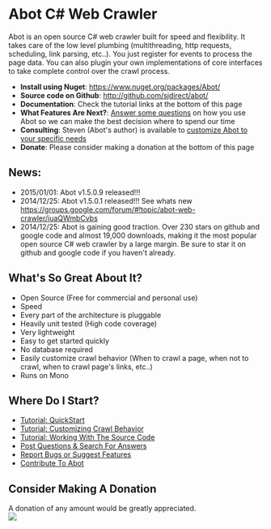 # Abot C# Web Crawler #

Abot is an open source C# web crawler built for speed and flexibility. It takes care of the low level plumbing (multithreading, http requests, scheduling, link parsing, etc..). You just register for events to process the page data. You can also plugin your own implementations of core interfaces to take complete control over the crawl process.
  * **Install using Nuget**: https://www.nuget.org/packages/Abot/
  * **Source code on Github**: http://github.com/sjdirect/abot/
  * **Documentation**: Check the tutorial links at the bottom of this page
  * **What Features Are Next?**: [Answer some questions](https://www.surveymonkey.com/s/JS5826F) on how you use Abot so we can make the best decision where to spend our time
  * **Consulting**: Steven (Abot's author) is available to [customize Abot to your specific needs](Consulting.md)
  * **Donate**: Please consider making a donation at the bottom of this page


## News: ##
  * 2015/01/01: Abot v1.5.0.9 released!!!
  * 2014/12/25: Abot v1.5.0.1 released!!! See whats new https://groups.google.com/forum/#!topic/abot-web-crawler/iuaQWmbCvbs
  * 2014/12/25: Abot is gaining good traction. Over 230 stars on github and google code and almost 19,000 downloads, making it the most popular open source C# web crawler by a large margin. Be sure to star it on github and google code if you haven't already.

## What's So Great About It? ##
  * Open Source (Free for commercial and personal use)
  * Speed
  * Every part of the architecture is pluggable
  * Heavily unit tested (High code coverage)
  * Very lightweight
  * Easy to get started quickly
  * No database required
  * Easily customize crawl behavior (When to crawl a page, when not to crawl, when to crawl page's links, etc..)
  * Runs on Mono

## Where Do I Start? ##
  * [Tutorial: QuickStart](v1d5QuickStart.md)
  * [Tutorial: Customizing Crawl Behavior](v1d5CustomizingCrawlBehavior.md)
  * [Tutorial: Working With The Source Code](v1d5SourceCode.md)
  * [Post Questions & Search For Answers](https://groups.google.com/d/forum/abot-web-crawler)
  * [Report Bugs or Suggest Features](https://github.com/sjdirect/abot/issues)
  * [Contribute To Abot](Contribute.md)

## Consider Making A Donation ##
A donation of any amount would be greatly appreciated. <br />
[![](https://www.paypalobjects.com/en_US/i/btn/btn_donateCC_LG.gif)](https://www.paypal.com/cgi-bin/webscr?cmd=_s-xclick&hosted_button_id=G6ZY6BZNBFVQJ)